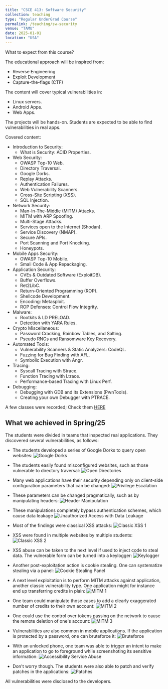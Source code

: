 ```yaml
---
title: "CSCE 413: Software Security"
collection: teaching
type: "Regular UnderGrad Course"
permalink: /teaching/sw-security
venue: "TAMU"
date: 2025-01-01
location: "USA"
---
```


What to expect from this course?

The educational approach will be inspired from:

* Reverse Engineering
* Exploit Development
* Capture-the-flags (CTF)

The content will cover typical vulnerabilities in:

* Linux servers.
* Android Apps.
* Web Apps.

The projects will be hands-on. Students are expected to be able to find vulnerabilities in real apps.

Covered content:

* Introduction to Security:
    * What is Security: ACID Properties.
* Web Security:
    * OWASP Top-10 Web.
    * Directory Traversal.
    * Google Dorks.
    * Replay Attacks.
    * Authentication Failures.
    * Web Vulnerability Scanners.
    * Cross-Site Scripting (XSS).
    * SQL Injection.
* Network Security:
    * Man-In-The-Middle (MITM) Attacks.
    * MITM with ARP Spoofing.
    * Multi-Stage Attacks.
    * Services open to the Internet (Shodan).
    * Service Discovery (NMAP).
    * Secure APIs.
    * Port Scanning and Port Knocking.
    * Honeypots.
* Mobile Apps Security:
    * OWASP Top-10 Mobile.
    * Smali Code & App Repackaging.
* Application Security:
    * CVEs & Outdated Software (ExploitDB).
    * Buffer Overflows.
    * Ret2LibC.
    * Return-Oriented Programming (ROP).
    * Shellcode Development.
    * Encoding: Metasploit. 
    * ROP Defenses: Control Flow Integrity.
* Malware:
    * Rootkits & LD PRELOAD.
    * Detection with YARA Rules.
* Crypto Miscellaneous:
    * Password Cracking, Rainbow Tables, and Salting.
    * Pseudo RNGs and Ransomware Key Recovery.
* Automated Tools:
    * Vulnerability Scanners & Static Analyzers: CodeQL.
    * Fuzzing for Bug Finding with AFL.
    * Symbolic Execution with Angr.
* Tracing:
    * Syscall Tracing with Strace.
    * Function Tracing with Ltrace.
    * Performance-based Tracing with Linux Perf.
* Debugging:
    * Debugging with GDB and its Extensions (PwnTools).
    * Creating your own Debugger with PTRACE.

A few classes were recorded; Check them [HERE](https://www.youtube.com/watch?v=E8qVzi0nBII&list=PLVYZ2jULLUDu8UhB8INpfEp9jukxAvzpM)

## What we achieved in Spring/25

The students were divided in teams that inspected real applications. They discovered several vulnerabilities, as follows:

* The students developed a series of Google Dorks to query open websites: ![Google Dorks](https://marcusbotacin.github.io/teaching/FIGS/2025-sw-12.png)

* The students easily found misconfigured websites, such as those vulnerable to directory traversal: ![Open Directories](https://marcusbotacin.github.io/teaching/FIGS/2025-sw-11.png)

* Many web applications have their security depending only on client-side configuration parameters that can be changed: ![Privilege Escalation](https://marcusbotacin.github.io/teaching/FIGS/2025-sw-16.png)

* These parameters can be changed pragmatically, such as by manipulating headers: ![Header Manipulation](https://marcusbotacin.github.io/teaching/FIGS/2025-sw-9.png)

* These manipulations completely bypass authentication schemes, which cause data leakage ![Unauthorized Access with Data Leakage](https://marcusbotacin.github.io/teaching/FIGS/2025-sw-10.png)

* Most of the findings were classical XSS attacks: ![Classic XSS 1](https://marcusbotacin.github.io/teaching/FIGS/2025-sw-1.png)

* XSS were found in multiple websites by multiple students: ![Classic XSS 2](https://marcusbotacin.github.io/teaching/FIGS/2025-sw-5.png)

* XSS abuse can be taken to the next level if used to inject code to steal data. The vulnerable form can be turned into a keylogger: ![Keylogger](https://marcusbotacin.github.io/teaching/FIGS/2025-sw-6.png)

* Another post-exploitation action is cookie stealing. One can systematize stealing via a panel: ![Cookie Stealing Panel](https://marcusbotacin.github.io/teaching/FIGS/2025-sw-8.png)

* A next level exploitation is to perform MITM attacks against application, another classic vulnerability type. One application might for instance end up transferring  credits in plain: ![MITM 1](https://marcusbotacin.github.io/teaching/FIGS/2025-sw-2.png)

* One team could manipulate those cases to add a clearly exaggerated number of credits to their own account: ![MITM 2](https://marcusbotacin.github.io/teaching/FIGS/2025-sw-3.png)

* One could use the control over tokens passing on the network to cause the remote deletion of one's account: ![MITM 3](https://marcusbotacin.github.io/teaching/FIGS/2025-sw-4.png)

* Vulnerabilities are also common in mobile applications. If the application is protected by a password, one can bruteforce it: ![Bruteforce](https://marcusbotacin.github.io/teaching/FIGS/2025-sw-7.png)

* With an unlocked phone, one team was able to trigger an intent to make an application to go to foreground while screenshoting its sensitive information: ![Accessibility Service Abuse](https://marcusbotacin.github.io/teaching/FIGS/2025-sw-14.png)

* Don't worry though. The students were also able to patch and verify patches in the applications: ![Patches](https://marcusbotacin.github.io/teaching/FIGS/2025-sw-15.png)

All vulnerabilities were disclosed to the developers.
